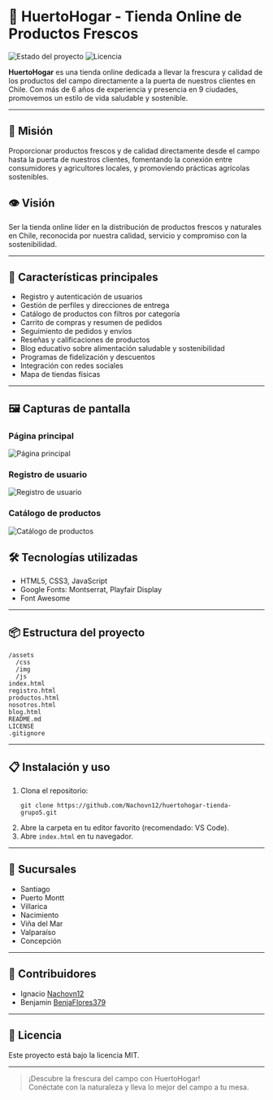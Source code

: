 # 🥑 HuertoHogar - Tienda Online de Productos Frescos

![Estado del proyecto](https://img.shields.io/badge/estado-en%20desarrollo-yellow)
![Licencia](https://img.shields.io/badge/licencia-MIT-green)

**HuertoHogar** es una tienda online dedicada a llevar la frescura y calidad de los productos del campo directamente a la puerta de nuestros clientes en Chile. Con más de 6 años de experiencia y presencia en 9 ciudades, promovemos un estilo de vida saludable y sostenible.

---

## 🌱 Misión

Proporcionar productos frescos y de calidad directamente desde el campo hasta la puerta de nuestros clientes, fomentando la conexión entre consumidores y agricultores locales, y promoviendo prácticas agrícolas sostenibles.

## 👁️ Visión

Ser la tienda online líder en la distribución de productos frescos y naturales en Chile, reconocida por nuestra calidad, servicio y compromiso con la sostenibilidad.

---

## 🚀 Características principales

- Registro y autenticación de usuarios
- Gestión de perfiles y direcciones de entrega
- Catálogo de productos con filtros por categoría
- Carrito de compras y resumen de pedidos
- Seguimiento de pedidos y envíos
- Reseñas y calificaciones de productos
- Blog educativo sobre alimentación saludable y sostenibilidad
- Programas de fidelización y descuentos
- Integración con redes sociales
- Mapa de tiendas físicas

---

## 🖼️ Capturas de pantalla

### Página principal
![Página principal](assets/img/inicio.png)

### Registro de usuario
![Registro de usuario](assets/img/registro.png)

### Catálogo de productos
![Catálogo de productos](assets/img/productos.png)

## 🛠️ Tecnologías utilizadas

- HTML5, CSS3, JavaScript
- Google Fonts: Montserrat, Playfair Display
- Font Awesome

---

## 📦 Estructura del proyecto

```
/assets
  /css
  /img
  /js
index.html
registro.html
productos.html
nosotros.html
blog.html
README.md
LICENSE
.gitignore
```

---

## 📋 Instalación y uso

1. Clona el repositorio:
   ```
   git clone https://github.com/Nachovn12/huertohogar-tienda-grupo5.git
   ```
2. Abre la carpeta en tu editor favorito (recomendado: VS Code).
3. Abre `index.html` en tu navegador.

---

## 📍 Sucursales

- Santiago
- Puerto Montt
- Villarica
- Nacimiento
- Viña del Mar
- Valparaíso
- Concepción

---

## 👥 Contribuidores

- Ignacio [Nachovn12](https://github.com/Nachovn12)
- Benjamin [BenjaFlores379](https://github.com/BenjaFlores379)

---

## 📄 Licencia

Este proyecto está bajo la licencia MIT.

---

> ¡Descubre la frescura del campo con HuertoHogar!  
> Conéctate con la naturaleza y lleva lo mejor del campo a tu mesa.
